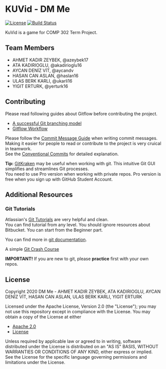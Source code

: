 # KUVid - DM Me
[![License](https://img.shields.io/badge/License-Apache%202.0-blue.svg)](https://opensource.org/licenses/Apache-2.0)
[![Build Status](https://travis-ci.com/aycandv/KUVid-Game.svg?branch=main)](https://travis-ci.com/aycandv/KUVid-Game)

KuVid is a game for COMP 302 Term Project.

## Team Members

- AHMET KADIR ZEYBEK, @azeybek17
- ATA KADIRIOGLU, @akadirioglu16
- AYCAN DENİZ VİT, @aycandv
- HASAN CAN ASLAN, @haslan16
- ULAS BERK KARLI, @ukarli16
- YIGIT ERTURK, @yerturk16

## Contributing

Please read following guides about Gitflow before contributing the project.
- [A successful Git branching model](https://nvie.com/posts/a-successful-git-branching-model/)   
- [Gitflow Workflow](https://www.atlassian.com/git/tutorials/comparing-workflows/gitflow-workflow)

Please follow the [Commit Message Guide]($2) when writing commit messages.  
Making it easier for people to read or contribute to the project is very cruical in teamwork.  
See the [Conventional Commits](https://www.conventionalcommits.org/en/v1.0.0/) for detailed explanation.

**Tip:** [GitKraken](https://www.gitkraken.com) may be useful when working with git. This intuitive Git GUI simplifies and streamlines Git processes.  
You need to use Pro version when working with private repos. Pro version is free when you sign up with GitHub Student Account.

## Additional Resources

### Git Tutorials

Atlassian's [Git Tutorials](https://www.atlassian.com/git/tutorials) are very helpful and clean.  
You can find tutorial from any level. You should ignore resources about Bitbucket. You can start from the Beginner part.

You can find more in [git documentation](https://git-scm.com/docs/gittutorial).

A simple [Git Crash Course](https://www.youtube.com/watch?v=SWYqp7iY_Tc&t=944s)

**IMPORTANT!** If you are new to git, please **practice** first with your own repos. 

## License

Copyright 2020 DM Me - AHMET KADIR ZEYBEK, ATA KADIRIOGLU, AYCAN DENİZ VİT, HASAN CAN ASLAN, ULAS BERK KARLI, YIGIT ERTURK

Licensed under the Apache License, Version 2.0 (the "License");
you may not use this repository except in compliance with the License.
You may obtain a copy of the License at either

- [Apache 2.0](http://www.apache.org/licenses/LICENSE-2.0)
- [License](./LICENSE)

Unless required by applicable law or agreed to in writing, software
distributed under the License is distributed on an "AS IS" BASIS,
WITHOUT WARRANTIES OR CONDITIONS OF ANY KIND, either express or implied.
See the License for the specific language governing permissions and
limitations under the License.
